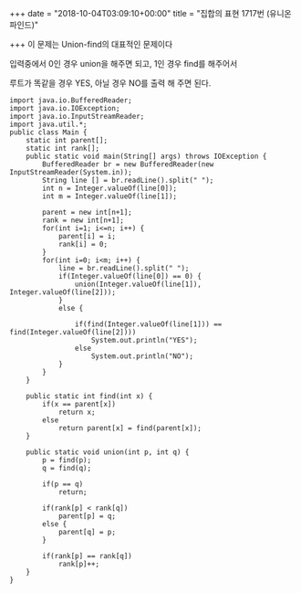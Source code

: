 +++
date = "2018-10-04T03:09:10+00:00"
title = "집합의 표현 1717번 (유니온 파인드)"

+++
이 문제는 Union-find의 대표적인 문제이다

입력중에서 0인 경우 union을 해주면 되고, 1인 경우 find를 해주어서

루트가 똑같을 경우 YES, 아닐 경우 NO를 출력 해 주면 된다.

    import java.io.BufferedReader;
    import java.io.IOException;
    import java.io.InputStreamReader;
    import java.util.*;
    public class Main {
     	static int parent[];
     	static int rank[];
     	public static void main(String[] args) throws IOException {
     		BufferedReader br = new BufferedReader(new InputStreamReader(System.in));
     		String line [] = br.readLine().split(" ");
     		int n = Integer.valueOf(line[0]);
     		int m = Integer.valueOf(line[1]);
     	
     		parent = new int[n+1];
     		rank = new int[n+1];
     		for(int i=1; i<=n; i++) {
     			parent[i] = i;
     			rank[i] = 0;
     		}
     		for(int i=0; i<m; i++) {
     			line = br.readLine().split(" ");
     			if(Integer.valueOf(line[0]) == 0) {
     				union(Integer.valueOf(line[1]), Integer.valueOf(line[2]));
     			}
     			else {
     			 
     				if(find(Integer.valueOf(line[1])) == find(Integer.valueOf(line[2])))
     					System.out.println("YES");
     				else
     					System.out.println("NO");
     			}
     		}
     	}
     	
     	public static int find(int x) {
     		if(x == parent[x])
     			return x;
     		else
     			return parent[x] = find(parent[x]);
     	}
     	
     	public static void union(int p, int q) {
     		p = find(p);
     		q = find(q);
     		
     		if(p == q)
     			return;
     		
     		if(rank[p] < rank[q])
     			parent[p] = q;
     		else {
     			parent[q] = p;
     		}
     		
     		if(rank[p] == rank[q])
     			rank[p]++;
     	}
    }